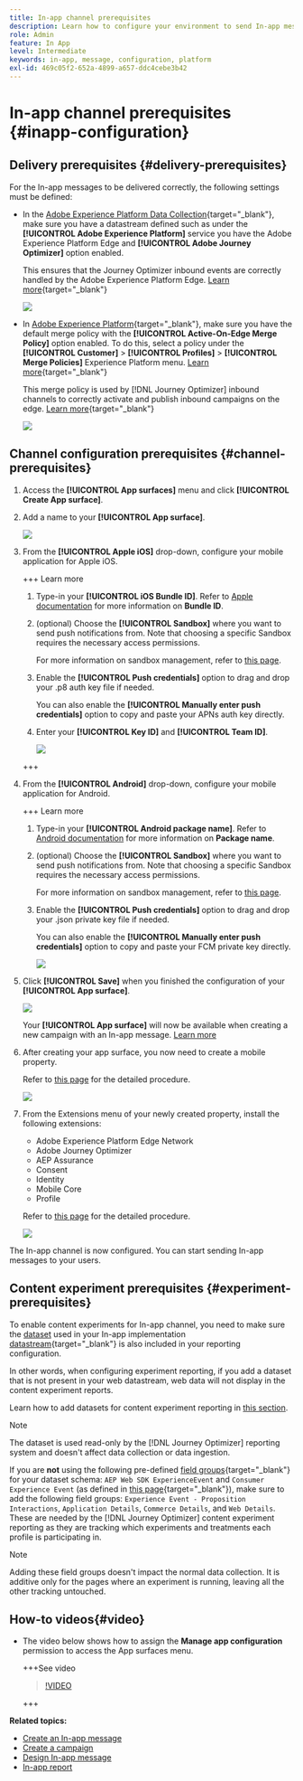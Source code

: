 ```yaml
---
title: In-app channel prerequisites
description: Learn how to configure your environment to send In-app messages with Journey Optimizer
role: Admin
feature: In App
level: Intermediate
keywords: in-app, message, configuration, platform
exl-id: 469c05f2-652a-4899-a657-ddc4cebe3b42
---
```

# In-app channel prerequisites {#inapp-configuration}

## Delivery prerequisites {#delivery-prerequisites}

For the In-app messages to be delivered correctly, the following settings must be defined:

* In the [Adobe Experience Platform Data Collection](https://experienceleague.adobe.com/docs/experience-platform/edge/datastreams/overview.html){target="_blank"}, make sure you have a datastream defined such as under the **[!UICONTROL Adobe Experience Platform]** service you have the Adobe Experience Platform Edge and **[!UICONTROL Adobe Journey Optimizer]** option enabled.

    This ensures that the Journey Optimizer inbound events are correctly handled by the Adobe Experience Platform Edge. [Learn more](https://experienceleague.adobe.com/docs/experience-platform/edge/datastreams/configure.html){target="_blank"}

    ![](assets/inapp_config_6.png)

* In [Adobe Experience Platform](https://experienceleague.adobe.com/docs/experience-platform/profile/home.html){target="_blank"}, make sure you have the default merge policy with the **[!UICONTROL Active-On-Edge Merge Policy]** option enabled. To do this, select a policy under the **[!UICONTROL Customer]** > **[!UICONTROL Profiles]** > **[!UICONTROL Merge Policies]** Experience Platform menu. [Learn more](https://experienceleague.adobe.com/docs/experience-platform/profile/merge-policies/ui-guide.html#configure){target="_blank"}

    This merge policy is used by [!DNL Journey Optimizer] inbound channels to correctly activate and publish inbound campaigns on the edge. [Learn more](https://experienceleague.adobe.com/docs/experience-platform/profile/merge-policies/ui-guide.html){target="_blank"}

    ![](assets/inapp_config_8.png)

## Channel configuration prerequisites {#channel-prerequisites}

1. Access the **[!UICONTROL App surfaces]** menu and click **[!UICONTROL Create App surface]**.

1. Add a name to your **[!UICONTROL App surface]**.

    ![](assets/inapp_config_2b.png)

1. From the **[!UICONTROL Apple iOS]** drop-down, configure your mobile application for Apple iOS.

    +++ Learn more
    
    1. Type-in your **[!UICONTROL iOS Bundle ID]**. Refer to [Apple documentation](https://developer.apple.com/documentation/appstoreconnectapi/bundle_ids) for more information on **Bundle ID**.

    1. (optional) Choose the **[!UICONTROL Sandbox]** where you want to send push notifications from. Note that choosing a specific Sandbox requires the necessary access permissions.

        For more information on sandbox management, refer to [this page](../administration/sandboxes.md#assign-sandboxes).

    1. Enable the **[!UICONTROL Push credentials]** option to drag and drop your .p8 auth key file if needed.

        You can also enable the **[!UICONTROL Manually enter push credentials]** option to copy and paste your APNs auth key directly.

    1. Enter your **[!UICONTROL Key ID]** and **[!UICONTROL Team ID]**.

        ![](assets/inapp_config_2.png)

    +++

1. From the **[!UICONTROL Android]** drop-down, configure your mobile application for Android.

    +++ Learn more

    1. Type-in your **[!UICONTROL Android package name]**. Refer to [Android documentation](https://support.google.com/admob/answer/9972781?hl=en#:~:text=The%20package%20name%20of%20an,supported%20third%2Dparty%20Android%20stores) for more information on **Package name**.

    1. (optional) Choose the **[!UICONTROL Sandbox]** where you want to send push notifications from. Note that choosing a specific Sandbox requires the necessary access permissions.

        For more information on sandbox management, refer to [this page](../administration/sandboxes.md#assign-sandboxes).

    1. Enable the **[!UICONTROL Push credentials]** option to drag and drop your .json private key file if needed.

        You can also enable the **[!UICONTROL Manually enter push credentials]** option to copy and paste your FCM private key directly.

        ![](assets/inapp_config_7.png)

1. Click **[!UICONTROL Save]** when you finished the configuration of your **[!UICONTROL App surface]**.

    ![](assets/inapp_config_3.png)

    Your **[!UICONTROL App surface]** will now be available when creating a new campaign with an In-app message. [Learn more](create-in-app.md)

1. After creating your app surface, you now need to create a mobile property. 

    Refer to [this page](https://experienceleague.adobe.com/docs/experience-platform/tags/admin/companies-and-properties.html#for-mobile) for the detailed procedure.

    ![](assets/inapp_config_4.png)

1. From the Extensions menu of your newly created property, install the following extensions:

    * Adobe Experience Platform Edge Network
    * Adobe Journey Optimizer
    * AEP Assurance
    * Consent
    * Identity
    * Mobile Core
    * Profile

    Refer to [this page](https://experienceleague.adobe.com/docs/experience-platform/tags/ui/extensions/overview.html#add-a-new-extension) for the detailed procedure.

    ![](assets/inapp_config_5.png)

The In-app channel is now configured. You can start sending In-app messages to your users.

## Content experiment prerequisites {#experiment-prerequisites}

To enable content experiments for In-app channel, you need to make sure the [dataset](../data/get-started-datasets.md) used in your In-app implementation [datastream](https://experienceleague.adobe.com/docs/experience-platform/datastreams/overview.html){target="_blank"} is also included in your reporting configuration.

In other words, when configuring experiment reporting, if you add a dataset that is not present in your web datastream, web data will not display in the content experiment reports.

Learn how to add datasets for content experiment reporting in [this section](../campaigns/reporting-configuration.md#add-datasets).

>[!NOTE]
>
>The dataset is used read-only by the [!DNL Journey Optimizer] reporting system and doesn't affect data collection or data ingestion.

If you are **not** using the following pre-defined [field groups](https://experienceleague.adobe.com/docs/experience-platform/xdm/tutorials/create-schema-ui.html#field-group){target="_blank"} for your dataset schema: `AEP Web SDK ExperienceEvent` and `Consumer Experience Event` (as defined in [this page](https://experienceleague.adobe.com/docs/platform-learn/implement-web-sdk/initial-configuration/configure-schemas.html#add-field-groups){target="_blank"}), make sure to add the following field groups: `Experience Event - Proposition Interactions`, `Application Details`, `Commerce Details`, and `Web Details`. These are needed by the [!DNL Journey Optimizer] content experiment reporting as they are tracking which experiments and treatments each profile is participating in.

>[!NOTE]
>
>Adding these field groups doesn't impact the normal data collection. It is additive only for the pages where an experiment is running, leaving all the other tracking untouched.

## How-to videos{#video}

* The video below shows how to assign the **Manage app configuration** permission to access the App surfaces menu.
    
    +++See video

    >[!VIDEO](https://video.tv.adobe.com/v/3421607)

    +++

**Related topics:**

* [Create an In-app message](create-in-app.md)
* [Create a campaign](../campaigns/create-campaign.md)
* [Design In-app message](design-in-app.md)
* [In-app report](../reports/campaign-global-report.md#inapp-report)

